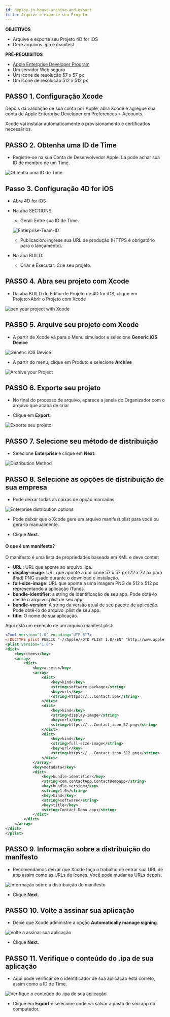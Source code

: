 ```yaml
---
id: deploy-in-house-archive-and-export
title: Arquive e exporte seu Projeto
---
```


<div class = "objectives"> 

**OBJETIVOS**

* Arquive e exporte seu Projeto 4D for iOS
* Gere arquivos .ipa e manifest</div> <div class = "prerequisites"> 

**PRÉ-REQUISITOS**

* [Apple Enterprise Developer Program](register-apple-developer-enterprise-program.html)
* Um servidor Web seguro
* Um ícone de resolução 57 x 57 px
* Um ícone de resolução 512 x 512 px</div> 

## PASSO 1. Configuração Xcode

Depois da validação de sua conta por Apple, abra Xcode e agregue sua conta de Apple Enterprise Developer em Preferences > Accounts.

Xcode vai instalar automaticamente o provisionamento e certificados necessários.

## PASSO 2. Obtenha uma ID de Time

* Registre-se na sua Conta de Desenvolvedor Apple. Lá pode achar sua ID de membro de um Time.

![Obtenha uma ID de Time](assets/en/deploy-in-house/Team-ID-4D-for-iOS.png)

## Passo 3. Configuração 4D for iOS

* Abra 4D for iOS

* Na aba SECTIONS:
    
    * Geral: Entre sua ID de Time.
    
    ![Enterprise-Team-ID](assets/en/deploy-in-house/Enterprise-Team-ID.png)
    
    * Publicación: ingrese sua URL de produção (HTTPS é obrigatório para o lançamento).

* Na aba BUILD:
    
    * Criar e Executar: Crie seu projeto.

## PASSO 4. Abra seu projeto com Xcode

* Da aba BUILD do Editor de Projeto de 4D for iOS, clique em Projeto>Abrir o Projeto com Xcode

![pen your project with Xcode ](assets/en/deploy-in-house/Open-your-project-Xcode-4D-for-iOS.png)

## PASSO 5. Arquive seu projeto com Xcode

* A partir de Xcode vá para o Menu simulador e selecione **Generic iOS Device**

![Generic iOS Device](assets/en/deploy-in-house/Deployment-Generic-iOS-Device.png)

* A partir do menu, clique em Produto e selecione **Archive**

![Archive your Project](assets/en/deploy-in-house/Archive-your-Project.png)

## PASSO 6. Exporte seu projeto

* No final do processo de arquivo, aparece a janela do Organizador com o arquivo que acaba de criar

* Clique em **Export**.

![Exporte seu projeto](assets/en/deploy-in-house/Organizer-window-archive.png)

## PASSO 7. Selecione seu método de distribuição

* Selecione **Enterprise** e clique em **Next**.

![Distribution Method](assets/en/deploy-in-house/Distribution-Method-selection.png)

## PASSO 8. Selecione as opções de distribuição de sua empresa

* Pode deixar todas as caixas de opção marcadas.

![Enterprise distribution options](assets/en/deploy-in-house/Enterprise-distribution-options.png)

* Pode deixar que o Xcode gere um arquivo manifest.plist para você ou gerá-lo manualmente.

* Clique **Next**.

#### O que é um manifesto?

O manifesto é uma lista de propriedades baseada em XML e deve conter:

* **URL** : URL que aponte ao arquivo .ipa.
* **display-image**: URL que aponte a um ícone 57 x 57 px (72 x 72 px para iPad) PNG usado durante o download e instalação.
* **full-size-image**: URL que aponte a uma imagem PNG de 512 x 512 px representando a aplicação iTunes.
* **bundle-identifier**: a string de identificação de seu app. Pode obtê-lo desde o arquivo .plist de seu app.
* **bundle-version**: A string da versão atual de seu pacote de aplicação. Pode obtê-lo do arquivo .plist de seu app.
* **title**: O nome de sua aplicação.

Aqui está um exemplo de um arquivo manifest.plist:

```xml
<?xml version="1.0" encoding="UTF-8"?>
<!DOCTYPE plist PUBLIC "-//Apple//DTD PLIST 1.0//EN" "http://www.apple.com/DTDs/PropertyList-1.0.dtd">
<plist version="1.0">
<dict>
    <key>items</key>
    <array>
        <dict>
            <key>assets</key>
            <array>
                <dict>
                    <key>kind</key>
                    <string>software-package</string>
                    <key>url</key>
                    <string>https://...Contact.ipa</string>
                </dict>
                <dict>
                    <key>kind</key>
                    <string>display-image</string>
                    <key>url</key>
                    <string>https://...Contact_icon_57.png</string>
                </dict>
                <dict>
                    <key>kind</key>
                    <string>full-size-image</string>
                    <key>url</key>
                    <string>https://...Contact_icon_512.png</string>
                </dict>
            </array>
            <key>metadata</key>
            <dict>
                <key>bundle-identifier</key>
                <string>com.contactApp.ContactDemoapp</string>
                <key>bundle-version</key>
                <string>1.0</string>
                <key>kind</key>
                <string>software</string>
                <key>title</key>
                <string>Contact Demo app</string>
            </dict>
        </dict>
    </array>
</dict>
</plist>
```

## PASSO 9. Informação sobre a distribuição do manifesto

* Recomendamos deixar que Xcode faça o trabalho de entrar sua URL de app assim como as URLs de ícones. Você pode mudar as URLs depois.

![Informação sobre a distribuição do manifesto](assets/en/deploy-in-house/Distribution-manifest-information.png)

* Clique **Next**.

## PASSO 10. Volte a assinar sua aplicação

* Deixe que Xcode administre a opção **Automatically manage signing**.

![Volte a assinar sua aplicação](assets/en/deploy-in-house/Re-sign-your-application.png)

* Clique **Next**.

## PASSO 11. Verifique o conteúdo do .ipa de sua aplicação

* Aqui pode verificar se o identificador de sua aplicação está correto, assim como a ID de Time.

![Verifique o conteúdo do .ipa de sua aplicação](assets/en/deploy-in-house/Review-ipa-content.png)

* Clique em **Export** e selecione onde vai salvar a pasta de seu app no computador.